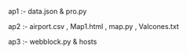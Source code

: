ap1 :- data.json & pro.py



ap2 :- airport.csv , Map1.html , map.py , Valcones.txt


ap3 :- webblock.py & hosts
